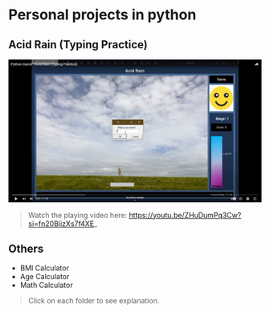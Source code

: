 # Personal projects in python

## Acid Rain (Typing Practice)

<img src="https://github.com/JohnKim0911/Practice/raw/master/20230916_Typing%20Practice_Acid%20Rain/others/image_for_youtube_link.png">

> Watch the playing video here: https://youtu.be/ZHuDumPq3Cw?si=fn20BiizXs7f4XE_


## Others
- BMI Calculator
- Age Calculator
- Math Calculator
> Click on each folder to see explanation.

